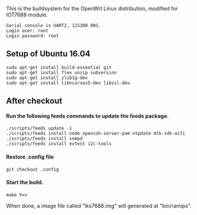 This is the buildsystem for the OpenWrt Linux distribution,
  modified for IOT7688 module.

    Serial console is UART2, 115200 8N1.
    Login user: root
    Login password: root

## Setup of Ubuntu 16.04

    sudo apt-get install build-essential git
    sudo apt-get install flex unzip subversion
    sudo apt-get install zlib1g-dev
    sudo apt-get install libncurses5-dev libssl-dev

## After checkout
#### Run the following feeds commands to update the feeds package.

    ./scripts/feeds update -i
    ./scripts/feeds install node openssh-server-pam ntpdate mtk-sdk-wifi
    ./scripts/feeds install snmpd
    ./scripts/feeds install evtest i2c-tools

#### Restore .config file

    git checkout .config

#### Start the build.

    make V=s

When done, a image file called "lks7688.img" will generated at "bin/ramips".